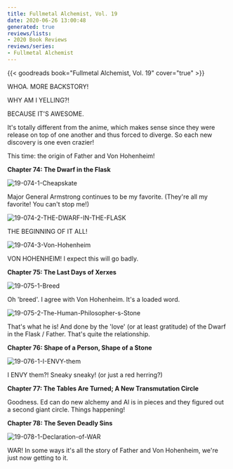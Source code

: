 ```yaml
---
title: Fullmetal Alchemist, Vol. 19
date: 2020-06-26 13:00:48
generated: true
reviews/lists:
- 2020 Book Reviews
reviews/series:
- Fullmetal Alchemist
---
```

{{< goodreads book="Fullmetal Alchemist, Vol. 19" cover="true" >}}

WHOA. MORE BACKSTORY!  

WHY AM I YELLING?!  

<!--more-->

BECAUSE IT'S AWESOME.  

It's totally different from the anime, which makes sense since they were release on top of one another and thus forced to diverge. So each new discovery is one even crazier!  

This time: the origin of Father and Von Hohenheim!  

 **Chapter 74: The Dwarf in the Flask**  

![19-074-1-Cheapskate](/embeds/books/attachments/19-074-1-cheapskate.png)  

Major General Armstrong continues to be my favorite. (They're all my favorite! You can't stop me!)  

![19-074-2-THE-DWARF-IN-THE-FLASK](/embeds/books/attachments/19-074-2-the-dwarf-in-the-flask.png)  

THE BEGINNING OF IT ALL!  

![19-074-3-Von-Hohenheim](/embeds/books/attachments/19-074-3-von-hohenheim.png)  

VON HOHENHEIM! I expect this will go badly.  

**Chapter 75: The Last Days of Xerxes**  

![19-075-1-Breed](/embeds/books/attachments/19-075-1-breed.png)  

Oh 'breed'. I agree with Von Hohenheim. It's a loaded word.  

![19-075-2-The-Human-Philosopher-s-Stone](/embeds/books/attachments/19-075-2-the-human-philosopher-s-stone.png)  

That's what he is! And done by the 'love' (or at least gratitude) of the Dwarf in the Flask / Father. That's quite the relationship.  

**Chapter 76: Shape of a Person, Shape of a Stone**  

![19-076-1-I-ENVY-them](/embeds/books/attachments/19-076-1-i-envy-them.png)  

I ENVY them?! Sneaky sneaky! (or just a red herring?)  

 **Chapter 77: The Tables Are Turned; A New Transmutation Circle**  

Goodness. Ed can do new alchemy and Al is in pieces and they figured out a second giant circle. Things happening!  

 **Chapter 78: The Seven Deadly Sins**  

![19-078-1-Declaration-of-WAR](/embeds/books/attachments/19-078-1-declaration-of-war.png)  

WAR! In some ways it's all the story of Father and Von Hohenheim, we're just now getting to it.


